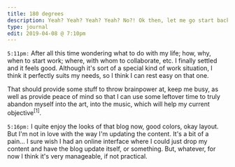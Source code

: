 ```yaml
---
title: 180 degrees
description: Yeah? Yeah? Yeah? Yeah? No?! Ok then, let me go start back from the beginning.
type: journal
edit: 2019-04-08 @ 7:10pm
---
```


`5:11pm:` After all this time wondering what to do with my life; how, why, when to start work; where, with whom to collaborate, etc. I finally settled and it feels good. Although it's sort of a special kind of work situation, I think it perfectly suits my needs, so I think I can rest easy on that one.

That should provide some stuff to throw brainpower at, keep me busy, as well as provide peace of mind so that I can use some leftover time to truly abandon myself into the art, into the music, which will help my current objective<sup data-note="which is to compose/write/perform/record an EP in the upcoming months!">[1]</sup>.

`5:16pm:` I quite enjoy the looks of that blog now, good colors, okay layout. But I'm not in love with the way I'm updating the content. It's a bit of a pain... I sure wish I had an online interface where I could just drop my content and have the blog update itself, or something. But, whatever, for now I think it's very manageable, if not practical.
